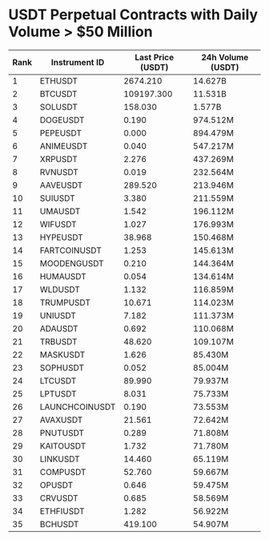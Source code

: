 # USDT Perpetual Contracts with Daily Volume > $50 Million

| Rank | Instrument ID | Last Price (USDT) | 24h Volume (USDT) |
|------|---------------|-------------------|-------------------|
| 1 | ETHUSDT | 2674.210 | 14.627B |
| 2 | BTCUSDT | 109197.300 | 11.531B |
| 3 | SOLUSDT | 158.030 | 1.577B |
| 4 | DOGEUSDT | 0.190 | 974.512M |
| 5 | PEPEUSDT | 0.000 | 894.479M |
| 6 | ANIMEUSDT | 0.040 | 547.217M |
| 7 | XRPUSDT | 2.276 | 437.269M |
| 8 | RVNUSDT | 0.019 | 232.564M |
| 9 | AAVEUSDT | 289.520 | 213.946M |
| 10 | SUIUSDT | 3.380 | 211.559M |
| 11 | UMAUSDT | 1.542 | 196.112M |
| 12 | WIFUSDT | 1.027 | 176.993M |
| 13 | HYPEUSDT | 38.968 | 150.468M |
| 14 | FARTCOINUSDT | 1.253 | 145.613M |
| 15 | MOODENGUSDT | 0.210 | 144.364M |
| 16 | HUMAUSDT | 0.054 | 134.614M |
| 17 | WLDUSDT | 1.132 | 116.859M |
| 18 | TRUMPUSDT | 10.671 | 114.023M |
| 19 | UNIUSDT | 7.182 | 111.373M |
| 20 | ADAUSDT | 0.692 | 110.068M |
| 21 | TRBUSDT | 48.620 | 109.107M |
| 22 | MASKUSDT | 1.626 | 85.430M |
| 23 | SOPHUSDT | 0.052 | 85.004M |
| 24 | LTCUSDT | 89.990 | 79.937M |
| 25 | LPTUSDT | 8.031 | 75.733M |
| 26 | LAUNCHCOINUSDT | 0.190 | 73.553M |
| 27 | AVAXUSDT | 21.561 | 72.642M |
| 28 | PNUTUSDT | 0.289 | 71.808M |
| 29 | KAITOUSDT | 1.732 | 71.780M |
| 30 | LINKUSDT | 14.460 | 65.119M |
| 31 | COMPUSDT | 52.760 | 59.667M |
| 32 | OPUSDT | 0.646 | 59.475M |
| 33 | CRVUSDT | 0.685 | 58.569M |
| 34 | ETHFIUSDT | 1.282 | 56.922M |
| 35 | BCHUSDT | 419.100 | 54.907M |
